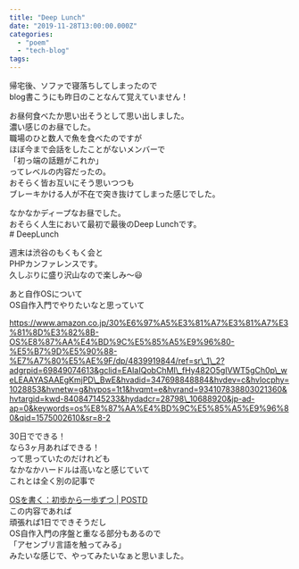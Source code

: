 ```yaml
---
title: "Deep Lunch"
date: "2019-11-28T13:00:00.000Z"
categories: 
  - "poem"
  - "tech-blog"
tags: 
---
```


帰宅後、ソファで寝落ちしてしまったので  
blog書こうにも昨日のことなんて覚えていません！

お昼何食べたか思い出そうとして思い出しました。  
濃い感じのお昼でした。  
職場のひと数人で魚を食べたのですが  
ほぼ今まで会話をしたことがないメンバーで  
「初っ端の話題がこれか」  
ってレベルの内容だったの。  
おそらく皆お互いにそう思いつつも  
ブレーキかける人が不在で突き抜けてしまった感じでした。

なかなかディープなお昼でした。  
おそらく人生において最初で最後のDeep Lunchです。  
\# DeepLunch

週末は渋谷のもくもく会と  
PHPカンファレンスです。  
久しぶりに盛り沢山なので楽しみ〜😃

あと自作OSについて  
OS自作入門でやりたいなと思っていて

https://www.amazon.co.jp/30%E6%97%A5%E3%81%A7%E3%81%A7%E3%81%8D%E3%82%8B-OS%E8%87%AA%E4%BD%9C%E5%85%A5%E9%96%80-%E5%B7%9D%E5%90%88-%E7%A7%80%E5%AE%9F/dp/4839919844/ref=sr\_1\_2?adgrpid=69849074613&gclid=EAIaIQobChMI\_fHy482O5gIVWT5gCh0p\_weLEAAYASAAEgKmjPD\_BwE&hvadid=347698848884&hvdev=c&hvlocphy=1028853&hvnetw=g&hvpos=1t1&hvqmt=e&hvrand=934107838803021360&hvtargid=kwd-840847145233&hydadcr=28798\_10688920&jp-ad-ap=0&keywords=os%E8%87%AA%E4%BD%9C%E5%85%A5%E9%96%80&qid=1575002610&sr=8-2

30日でできる！  
なら3ヶ月あればできる！  
って思っていたのだけれども  
なかなかハードルは高いなと感じていて  
これとは全く別の記事で

[OSを書く：初歩から一歩ずつ | POSTD](https://postd.cc/writing-an-os-baby-steps/)  
この内容であれば  
頑張れば1日でできそうだし  
OS自作入門の序盤と重なる部分もあるので  
「アセンブリ言語を触ってみる」  
みたいな感じで、やってみたいなぁと思いました。
